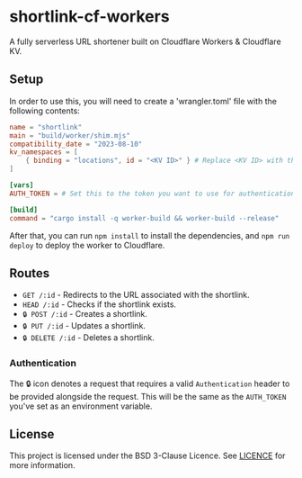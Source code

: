# shortlink-cf-workers

A fully serverless URL shortener built on Cloudflare Workers & Cloudflare KV.

## Setup

In order to use this, you will need to create a 'wrangler.toml' file with the following contents:

```toml
name = "shortlink"
main = "build/worker/shim.mjs"
compatibility_date = "2023-08-10"
kv_namespaces = [
    { binding = "locations", id = "<KV ID>" } # Replace <KV ID> with the ID of the KV namespace you want to use, you may need to create one first.
]

[vars]
AUTH_TOKEN = # Set this to the token you want to use for authentication.

[build]
command = "cargo install -q worker-build && worker-build --release"
```

After that, you can run `npm install` to install the dependencies, and `npm run deploy` to deploy the worker to Cloudflare.

## Routes 

- `GET /:id` - Redirects to the URL associated with the shortlink.
- `HEAD /:id` - Checks if the shortlink exists.
- `🔒 POST /:id` - Creates a shortlink.
- `🔒 PUT /:id` - Updates a shortlink.
- `🔒 DELETE /:id` - Deletes a shortlink.

### Authentication

The 🔒 icon denotes a request that requires a valid `Authentication` header to be provided alongside the request. This will be the same as the `AUTH_TOKEN` you've set as an environment variable.


## License

This project is licensed under the BSD 3-Clause Licence. See [LICENCE](LICENCE) for more information.
